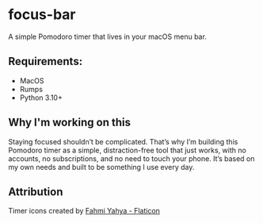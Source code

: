 # focus-bar
A simple Pomodoro timer that lives in your macOS menu bar.

## Requirements:

- MacOS
- Rumps
- Python 3.10+

## Why I'm working on this

Staying focused shouldn’t be complicated. That’s why I’m building this Pomodoro timer as a simple, distraction-free tool that just works, with no accounts, no subscriptions, and no need to touch your phone. It’s based on my own needs and built to be something I use every day.


## Attribution

Timer icons created by [Fahmi Yahya - Flaticon](https://www.flaticon.com/free-icons/timer)
